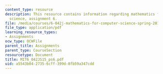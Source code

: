 ```yaml
---
content_type: resource
description: This resource contains information regarding mathematics for computer
  science, assignment 6.
file: /media/courses/6-042j-mathematics-for-computer-science-spring-2015/a5543b0427356cff399d8fb59a347cdd_MIT6_042JS15_ps6.pdf
file_type: application/pdf
learning_resource_types:
- Assignments
ocw_type: OCWFile
parent_title: Assignments
parent_type: CourseSection
resourcetype: Document
title: MIT6_042JS15_ps6.pdf
uid: a5543b04-2735-6cff-399d-8fb59a347cdd
---
```

